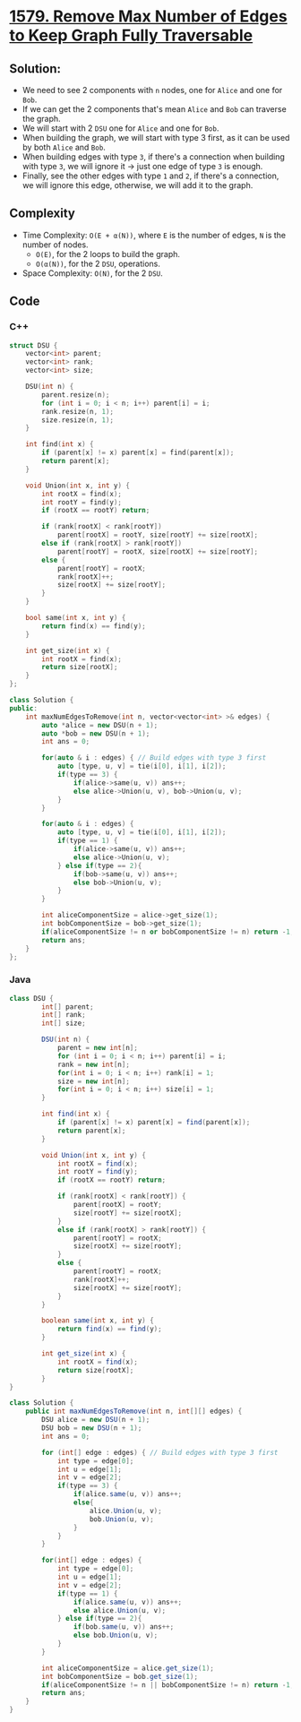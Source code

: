 # [1579. Remove Max Number of Edges to Keep Graph Fully Traversable](https://leetcode.com/problems/remove-max-number-of-edges-to-keep-graph-fully-traversable/)

## Solution:
- We need to see 2 components with `n` nodes, one for `Alice` and one for `Bob`.
- If we can get the 2 components that's mean `Alice` and `Bob` can traverse the graph.
- We will start with 2 `DSU` one for `Alice` and one for `Bob`.
- When building the graph, we will start with type 3 first, as it can be used by both `Alice` and `Bob`.
- When building edges with type `3`, if there's a connection when building with type `3`, we will ignore it -> just one edge of type `3` is enough.
- Finally, see the other edges with type `1` and `2`, if there's a connection, we will ignore this edge, otherwise, we will add it to the graph.
## Complexity
- Time Complexity: `O(E + α(N))`, where `E` is the number of edges, `N` is the number of nodes.
    - `O(E)`, for the 2 loops to build the graph.
    - `O(α(N))`, for the 2 `DSU`, operations.
- Space Complexity: `O(N)`, for the 2 `DSU`.

## Code
### C++
```cpp
struct DSU {
    vector<int> parent;
    vector<int> rank;
    vector<int> size;

    DSU(int n) {
        parent.resize(n);
        for (int i = 0; i < n; i++) parent[i] = i;
        rank.resize(n, 1);
        size.resize(n, 1);
    }

    int find(int x) {
        if (parent[x] != x) parent[x] = find(parent[x]);
        return parent[x];
    }

    void Union(int x, int y) {
        int rootX = find(x);
        int rootY = find(y);
        if (rootX == rootY) return;

        if (rank[rootX] < rank[rootY])
            parent[rootX] = rootY, size[rootY] += size[rootX];
        else if (rank[rootX] > rank[rootY])
            parent[rootY] = rootX, size[rootX] += size[rootY];
        else {
            parent[rootY] = rootX;
            rank[rootX]++;
            size[rootX] += size[rootY];
        }
    }

    bool same(int x, int y) {
        return find(x) == find(y);
    }

    int get_size(int x) {
        int rootX = find(x);
        return size[rootX];
    }
};

class Solution {
public:
    int maxNumEdgesToRemove(int n, vector<vector<int> >& edges) {
        auto *alice = new DSU(n + 1);
        auto *bob = new DSU(n + 1);
        int ans = 0;

        for(auto & i : edges) { // Build edges with type 3 first
            auto [type, u, v] = tie(i[0], i[1], i[2]);
            if(type == 3) {
                if(alice->same(u, v)) ans++;
                else alice->Union(u, v), bob->Union(u, v);
            }
        }

        for(auto & i : edges) { 
            auto [type, u, v] = tie(i[0], i[1], i[2]);
            if(type == 1) {
                if(alice->same(u, v)) ans++;
                else alice->Union(u, v);
            } else if(type == 2){
                if(bob->same(u, v)) ans++;
                else bob->Union(u, v);
            }
        }

        int aliceComponentSize = alice->get_size(1);
        int bobComponentSize = bob->get_size(1);
        if(aliceComponentSize != n or bobComponentSize != n) return -1; // Not fully connected
        return ans;
    }
};
```

### Java
```java
class DSU {
        int[] parent;
        int[] rank;
        int[] size;

        DSU(int n) {
            parent = new int[n];
            for (int i = 0; i < n; i++) parent[i] = i;
            rank = new int[n];
            for(int i = 0; i < n; i++) rank[i] = 1;
            size = new int[n];
            for(int i = 0; i < n; i++) size[i] = 1;
        }

        int find(int x) {
            if (parent[x] != x) parent[x] = find(parent[x]);
            return parent[x];
        }

        void Union(int x, int y) {
            int rootX = find(x);
            int rootY = find(y);
            if (rootX == rootY) return;

            if (rank[rootX] < rank[rootY]) {
                parent[rootX] = rootY;
                size[rootY] += size[rootX];
            }
            else if (rank[rootX] > rank[rootY]) {
                parent[rootY] = rootX;
                size[rootX] += size[rootY];
            }
            else {
                parent[rootY] = rootX;
                rank[rootX]++;
                size[rootX] += size[rootY];
            }
        }

        boolean same(int x, int y) {
            return find(x) == find(y);
        }

        int get_size(int x) {
            int rootX = find(x);
            return size[rootX];
        }
}

class Solution {
    public int maxNumEdgesToRemove(int n, int[][] edges) {
        DSU alice = new DSU(n + 1);
        DSU bob = new DSU(n + 1);
        int ans = 0;

        for (int[] edge : edges) { // Build edges with type 3 first
            int type = edge[0];
            int u = edge[1];
            int v = edge[2];
            if(type == 3) {
                if(alice.same(u, v)) ans++;
                else{
                    alice.Union(u, v);
                    bob.Union(u, v);
                }
            }
        }

        for(int[] edge : edges) {
            int type = edge[0];
            int u = edge[1];
            int v = edge[2];
            if(type == 1) {
                if(alice.same(u, v)) ans++;
                else alice.Union(u, v);
            } else if(type == 2){
                if(bob.same(u, v)) ans++;
                else bob.Union(u, v);
            }
        }

        int aliceComponentSize = alice.get_size(1);
        int bobComponentSize = bob.get_size(1);
        if(aliceComponentSize != n || bobComponentSize != n) return -1; // Not fully connected
        return ans;
    }
}
```